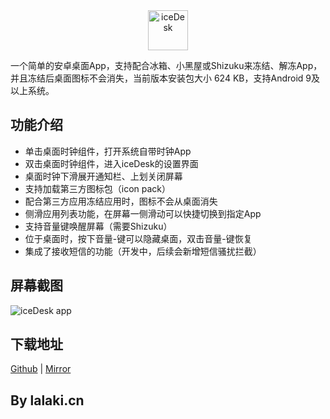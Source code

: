 <div align="center"><img src="https://mirrors.lalaki.cn/icon.png" width="64" alt="iceDesk"></div>

一个简单的安卓桌面App，支持配合冰箱、小黑屋或Shizuku来冻结、解冻App，并且冻结后桌面图标不会消失，当前版本安装包大小 624 KB，支持Android 9及以上系统。

## 功能介绍

+ 单击桌面时钟组件，打开系统自带时钟App
+ 双击桌面时钟组件，进入iceDesk的设置界面
+ 桌面时钟下滑展开通知栏、上划关闭屏幕
+ 支持加载第三方图标包（icon pack）
+ 配合第三方应用冻结应用时，图标不会从桌面消失
+ 侧滑应用列表功能，在屏幕一侧滑动可以快捷切换到指定App
+ 支持音量键唤醒屏幕（需要Shizuku）
+ 位于桌面时，按下音量-键可以隐藏桌面，双击音量-键恢复
+ 集成了接收短信的功能（开发中，后续会新增短信骚扰拦截）

## 屏幕截图
![iceDesk app](https://fastly.jsdelivr.net/gh/lalakii/iceDesk@master/demo.jpg)

## 下载地址

[Github](https://github.com/lalakii/iceDesk/releases) | [Mirror](https://mirrors.lalaki.cn)

## By lalaki.cn
